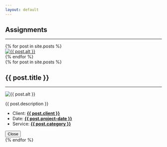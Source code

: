 ```yaml
---
layout: default
---
```


<div class="container">
       <div class="row">
        <div class="col-lg-12 text-center">
            <h2>Assignments</h2>
            <hr class="star-primary">
        </div>
    </div>
    <div class="row">
        {% for post in site.posts %}
            <div class="col-sm-4 portfolio-item">
                <a href="#portfolioModal-{{ post.modal-id }}" class="portfolio-link" data-toggle="modal">
                    <div class="caption">
                        <div class="caption-content">
                            <i class="fa fa-search-plus fa-3x"></i>
                        </div>
                    </div>
                    <img src="{{ site.github.url }}/img/portfolio/{{ post.img }}" class="img-responsive" alt="{{ post.alt }}">
                </a>
            </div>
        {% endfor %}
    </div>
{% for post in site.posts %}
    <div class="portfolio-modal modal fade" id="portfolioModal-{{ post.modal-id }}" tabindex="-1" role="dialog" aria-hidden="true">
        <div class="modal-content">
            <div class="close-modal" data-dismiss="modal">
                <div class="lr">
                    <div class="rl">
                    </div>
                </div>
            </div>
            <div class="container">
                <div class="row">
                    <div class="col-lg-8 col-lg-offset-2">
                        <div class="modal-body">
                            <h2>{{ post.title }}</h2>
                            <hr class="star-primary">
                            <img src="{{ site.github.url }}/img/portfolio/{{ post.img }}" class="img-responsive img-centered" alt="{{ post.alt }}">
                            <p>{{ post.description }}</p>
                            <ul class="list-inline item-details">
                                <li>Client:
                                    <strong><a href="http://startbootstrap.com">{{ post.client }}</a>
                                    </strong>
                                </li>
                                <li>Date:
                                    <strong><a href="http://startbootstrap.com">{{ post.project-date }}</a>
                                    </strong>
                                </li>
                                <li>Service:
                                    <strong><a href="http://startbootstrap.com">{{ post.category }}</a>
                                    </strong>
                                </li>
                            </ul>
                            <button type="button" class="btn btn-default" data-dismiss="modal"><i class="fa fa-times"></i> Close</button>
                        </div>
                    </div>
                </div>
            </div>
        </div>
    </div>
{% endfor %}
</div>


